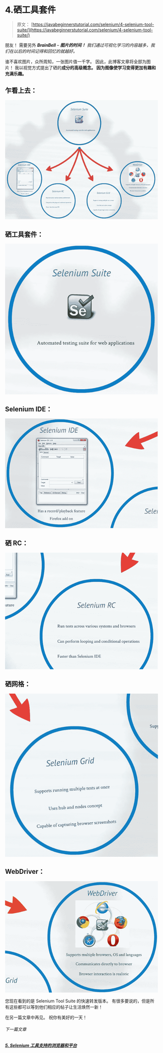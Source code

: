 # 4.硒工具套件

> 原文： [https://javabeginnerstutorial.com/selenium/4-selenium-tool-suite/](https://javabeginnerstutorial.com/selenium/4-selenium-tool-suite/)

朋友！ 需要另外 ***BrainBell*** *– **图片的时间！** 我们通过可视化学习的内容越多，我们在以后的时间记得和回忆的就越好。*

谁不喜欢图片，众所周知，一张图片值一千字。 因此，此博客文章将全部为图片！ 我以视觉方式提出了硒的**成分的高级概念。 因为图像使学习变得更加有趣和充满乐趣。**

## 乍看上去：

![Tool Suite](img/8e286186b65b419bbdc1fe0cdff8be9e.png)

## 硒工具套件：

![Selenium Tool Suite](img/34d16ae3d7b6d041d142c13fd26c34f2.png)

## Selenium IDE：

![Selenium IDE](img/0c6448622aca188620682d4dc8601a17.png)

## 硒 RC：

![Selenium RC](img/c90e69316462ea684972dd173f0768e2.png)

## 硒网格：

![Selenium Grid](img/6ad56196c67b0aa1e4fef1ee097947b5.png)

## WebDriver：

![WebDriver](img/64b7c246e4a1c08c0a4822b11de89a6a.png)

您现在看到的是 Selenium Tool Suite 的快速转发版本。 有很多要说的，但是所有这些都可以等到他们相应的帖子让生活焕然一新！

在另一篇文章中再见。 祝你有美好的一天！

###### 下一篇文章

##### [5\. Selenium 工具支持的浏览器和平台](https://javabeginnerstutorial.com/selenium/5-browsers-platforms-support/ "5\. Browsers and Platforms supported by Selenium Tools")